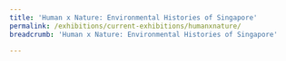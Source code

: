```yaml
---
title: 'Human x Nature: Environmental Histories of Singapore'
permalink: /exhibitions/current-exhibitions/humanxnature/
breadcrumb: 'Human x Nature: Environmental Histories of Singapore'

---
```




